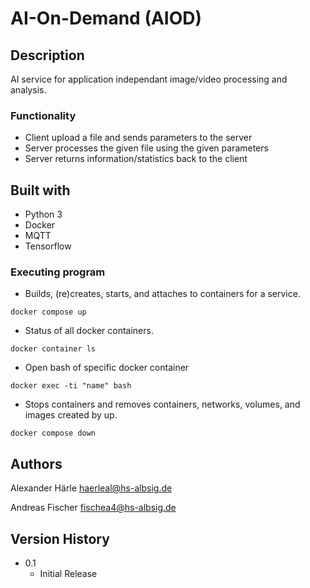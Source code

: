 # AI-On-Demand (AIOD)

## Description

AI service for application independant image/video processing and analysis.

### Functionality

* Client upload a file and sends parameters to the server
* Server processes the given file using the given parameters
* Server returns information/statistics back to the client

## Built with

* Python 3
* Docker
* MQTT
* Tensorflow

### Executing program

* Builds, (re)creates, starts, and attaches to containers for a service.
```
docker compose up
```
* Status of all docker containers.
```
docker container ls
```
* Open bash of specific docker container
```
docker exec -ti "name" bash
```
* Stops containers and removes containers, networks, volumes, and images created by up.
```
docker compose down
```

## Authors

Alexander Härle
haerleal@hs-albsig.de

Andreas Fischer
fischea4@hs-albsig.de

## Version History

* 0.1
    * Initial Release
